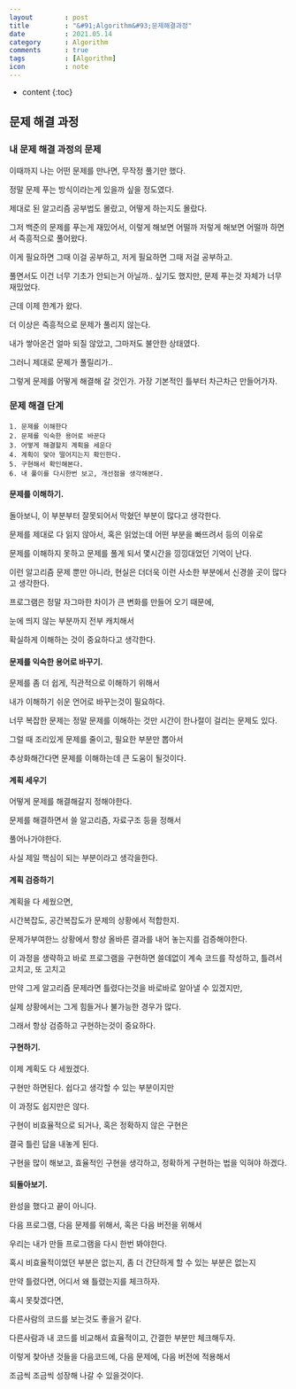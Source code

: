 ```yaml
---
layout        : post
title         : "&#91;Algorithm&#93;문제해결과정"
date          : 2021.05.14
category      : Algorithm
comments      : true
tags          : [Algorithm]
icon          : note
---
```


* content
{:toc}

## 문제 해결 과정

### 내 문제 해결 과정의 문제
이때까지 나는 어떤 문제를 만나면, 무작정 풀기만 했다.

정말 문제 푸는 방식이라는게 있을까 싶을 정도였다.

제대로 된 알고리즘 공부법도 몰랐고, 어떻게 하는지도 몰랐다.


그저 백준의 문제를 푸는게 재밌어서, 이렇게 해보면 어떨까 
저렇게 해보면 어떨까 하면서 즉흥적으로 풀어왔다.

이게 필요하면 그때 이걸 공부하고,
저게 필요하면 그때 저걸 공부하고.

풀면서도 이건 너무 기초가 안되는거 아닐까..
싶기도 했지만, 문제 푸는것 자체가 너무 재밌었다.

근데 이제 한계가 왔다.

더 이상은 즉흥적으로 문제가 풀리지 않는다.

내가 쌓아온건 얼마 되질 않았고, 그마저도 불안한 상태였다.

그러니 제대로 문제가 풀릴리가..


그렇게
문제를 어떻게 해결해 갈 것인가. 
가장 기본적인 틀부터 차근차근 만들어가자.

### 문제 해결 단계 

```
1. 문제를 이해한다
2. 문제를 익숙한 용어로 바꾼다
3. 어떻게 해결할지 계획을 세운다
4. 계획이 맞아 떨어지는지 확인한다.
5. 구현해서 확인해본다.
6. 내 풀이를 다시한번 보고, 개선점을 생각해본다.
```


#### 문제를 이해하기.

돌아보니, 이 부분부터 잘못되어서 막혔던 부분이 많다고 생각한다.

문제를 제대로 다 읽지 않아서, 혹은 읽었는데 어떤 부분을 빠뜨려서 등의 이유로 

문제를 이해하지 못하고 문제를 풀게 되서 몇시간을 낑낑대었던 기억이 난다.


이런 알고리즘 문제 뿐만 아니라, 현실은 더더욱 이런 사소한 부분에서
신경쓸 곳이 많다고 생각한다.


프로그램은 정말 자그마한 차이가 큰 변화를 만들어 오기 때문에,

눈에 띄지 않는 부분까지 전부 캐치해서

확실하게 이해하는 것이 중요하다고 생각한다.

#### 문제를 익숙한 용어로 바꾸기.

문제를 좀 더 쉽게, 직관적으로 이해하기 위해서 

내가 이해하기 쉬운 언어로 바꾸는것이 필요하다.


너무 복잡한 문제는 정말 문제를 이해하는 것만 시간이 한나절이 걸리는 문제도 있다.

그럴 때 조리있게 문제를 줄이고, 필요한 부분만 뽑아서 

추상화해간다면 문제를 이해하는데 큰 도움이 될것이다.


#### 계획 세우기

어떻게 문제를 해결해갈지 정해야한다.

문제를 해결하면서 쓸 알고리즘, 자료구조 등을 정해서 

풀어나가야한다.

사실 제일 핵심이 되는 부분이라고 생각을한다.


#### 계획 검증하기

계획을 다 세웠으면,

시간복잡도, 공간복잡도가 문제의 상황에서 적합한지.

문제가부여한느 상황에서 항상 올바른 결과를 내어 놓는지를 검증해야한다.


이 과정을 생략하고 바로 프로그램을 구현하면
쓸데없이 계속 코드를 작성하고, 틀려서 고치고, 또 고치고

만약 그게 알고리즘 문제라면 틀렸다는것을 바로바로 알아낼 수 있겠지만,

실제 상황에서는 그게 힘들거나 불가능한 경우가 많다.

그래서 항상 검증하고 구현하는것이 중요하다.


#### 구현하기.

이제 계획도 다 세웠겠다.

구현만 하면된다.
쉽다고 생각할 수 있는 부분이지만

이 과정도 쉽지만은 않다.

구현이 비효율적으로 되거나, 혹은 정확하지 않은 구현은

결국 틀린 답을 내놓게 된다.


구현을 많이 해보고, 효율적인 구현을 생각하고, 정확하게 구현하는 법을 익혀야 하겠다.


#### 되돌아보기.

완성을 했다고 끝이 아니다.

다음 프로그램, 다음 문제를 위해서, 혹은 다음 버전을 위해서

우리는 내가 만들 프로그램을 다시 한번 봐야한다.


혹시 비효율적이었던 부분은 없는지, 
좀 더 간단하게 할 수 있는 부분은 없는지

만약 틀렸다면, 어디서 왜 틀렸는지를 체크하자.

혹시 못찾겠다면,

다른사람의 코드를 보는것도 좋을거 같다.

다른사람과 내 코드를 비교해서 효율적이고, 간결한 부분만 체크해두자.


이렇게 찾아낸 것들을 다음코드에, 다음 문제에, 다음 버전에 적용해서 

조금씩 조금씩 성장해 나갈 수 있을것이다.